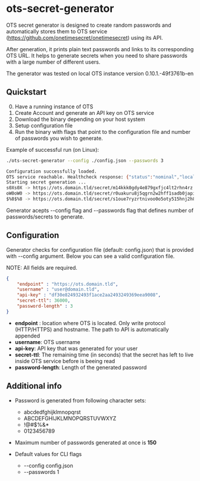 # ots-secret-generator
OTS secret generator is designed to create random passwords and automatically stores them to OTS service (https://github.com/onetimesecret/onetimesecret) using its API. 

After generation, it prints plain text passwords and links to its corresponding OTS URL. It helps to generate secrets when you need to share passwords with a large number of different users.

The generator was tested on local OTS instance version 0.10.1.-49f3761b-en

## Quickstart
0. Have a running instance of OTS
1. Create Account and generate an API key on OTS service
2. Download the binary depending on your host system
3. Setup configuration file
4. Run the binary with flags that point to the configuration file and number of passwords you wish to generate. 

Example of successful run (on Linux):

```bash
./ots-secret-generator --config ./config.json --passwords 3 
```

```bash
Configuration successfully loaded.
OTS service reachable. Healthcheck response: {"status":"nominal","locale":"en"}
Starting secret generation ...
s0Xs0X -> https://ots.domain.tld/secret/m14kkk0gdy4e879gxfjc4lt2rhn4rz
oW0oW0 -> https://ots.domain.tld/secret/r0uakuru8j5qgrn2w2hff1sadb0japi
$%8$%8 -> https://ots.domain.tld/secret/s1oue7ryzrtnivoo0o5oty515hnj2h8
```

Generator acepts --config flag and --passwords flag that defines number of passwords/secrets to generate.

## Configuration
Generator checks for configuration file (default: config.json) that is provided with --config argument. Below you can see a valid configuration file. 

NOTE: All fields are required.

```json
{
    "endpoint" : "https://ots.domain.tld",
    "username" : "user@domain.tld",
    "api-key" : "df30e824932493f1ace2aa2493249369eea9008",
    "secret-ttl": 36000,
    "password-length" : 3
}
```

- **endpoint** : location where OTS is located. Only write protocol (HTTP/HTTPS) and hostname. The path to API is automatically appended
- **username**: OTS username
- **api-key**: API key that was generated for your user 
- **secret-ttl**: The remaining time (in seconds) that the secret has left to live inside OTS service before is beeing read
- **password-length**: Length of the generated password

## Additional info
- Password is generated from following character sets:
    - abcdedfghijklmnopqrst
	- ABCDEFGHIJKLMNOPQRSTUVWXYZ
    - !@#$%&*
	- 0123456789

- Maximum number of passwords generated at once is **150**

- Default values for CLI flags
    - --config config.json
    - --passwords 1
